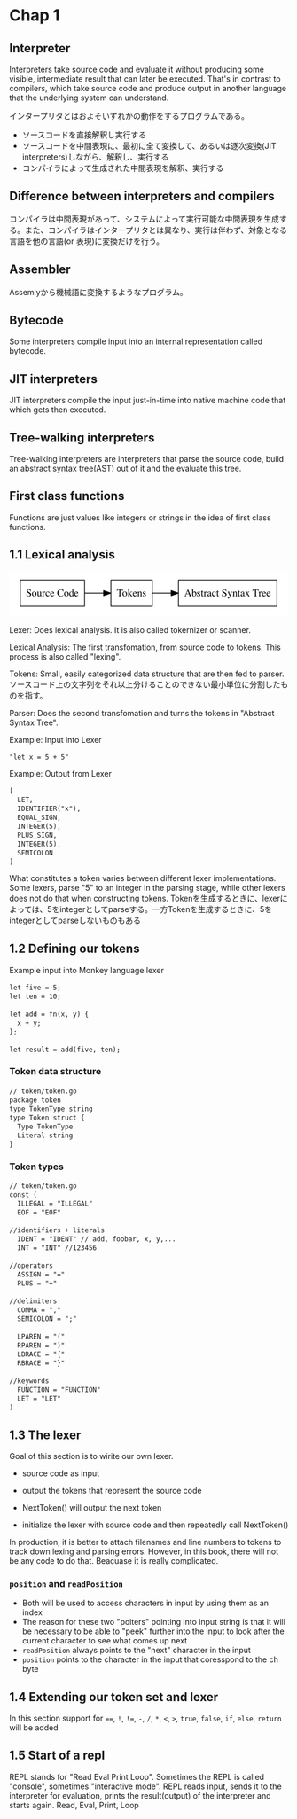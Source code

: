 # Chap 1
## Interpreter
Interpreters take source code and evaluate it without producing some visible, intermediate result that can later be executed. That's in contrast to compilers, which take source code and produce output in another language that the underlying system can understand.

インタープリタとはおよそいずれかの動作をするプログラムである。

- ソースコードを直接解釈し実行する
- ソースコードを中間表現に、最初に全て変換して、あるいは逐次変換(JIT interpreters)しながら、解釈し、実行する
- コンパイラによって生成された中間表現を解釈、実行する

## Difference between interpreters and compilers
コンパイラは中間表現があって、システムによって実行可能な中間表現を生成する。また、コンパイラはインタープリタとは異なり、実行は伴わず、対象となる言語を他の言語(or 表現)に変換だけを行う。

## Assembler
Assemlyから機械語に変換するようなプログラム。

## Bytecode
Some interpreters compile input into an internal representation called bytecode.

## JIT interpreters
JIT interpreters compile the input just-in-time into native machine code that which gets then executed.

## Tree-walking interpreters
Tree-walking interpreters are interpreters that parse the source code, build an abstract syntax tree(AST) out of it and the evaluate this tree.

## First class functions
Functions are just values like integers or strings in the idea of first class functions.

## 1.1 Lexical analysis
<img src="./images/1.png">

Lexer: Does lexical analysis. It is also called tokernizer or scanner.

Lexical Analysis: The first transfomation, from source code to tokens. This process is also called "lexing".

Tokens: Small, easily categorized data structure that are then fed to parser. ソースコード上の文字列をそれ以上分けることのできない最小単位に分割したものを指す。

Parser: Does the second transfomation and turns the tokens in "Abstract Syntax Tree".

Example: Input into Lexer

```
"let x = 5 + 5"
```

Example: Output from Lexer

```
[
  LET,
  IDENTIFIER("x"),
  EQUAL_SIGN,
  INTEGER(5),
  PLUS_SIGN,
  INTEGER(5),
  SEMICOLON
]
```

What constitutes  a token varies between different lexer implementations. Some lexers, parse "5" to an integer in the parsing stage, while other lexers does not do that when constructing tokens. Tokenを生成するときに、lexerによっては、5をintegerとしてparseする。一方Tokenを生成するときに、5をintegerとしてparseしないものもある

## 1.2 Defining our tokens
Example input into Monkey language lexer

```
let five = 5;
let ten = 10;

let add = fn(x, y) {
  x + y;
};

let result = add(five, ten);
```

### Token data structure

```
// token/token.go
package token
type TokenType string
type Token struct {
  Type TokenType
  Literal string
}
```

### Token types

```
// token/token.go
const (
  ILLEGAL = "ILLEGAL"
  EOF = "EOF"

//identifiers + literals
  IDENT = "IDENT" // add, foobar, x, y,...
  INT = "INT" //123456

//operators
  ASSIGN = "="
  PLUS = "+"

//delimiters
  COMMA = ","
  SEMICOLON = ";"

  LPAREN = "("
  RPAREN = ")"
  LBRACE = "{"
  RBRACE = "}"

//keywords
  FUNCTION = "FUNCTION"
  LET = "LET"
)
```

## 1.3 The lexer
Goal of this section is to wirite our own lexer.

- source code as input
- output the tokens that represent the source code

- NextToken() will output the next token
- initialize the lexer with source code and then repeatedly call NextToken()

In production, it is better to attach filenames and line numbers to tokens to track down lexing and parsing errors. However, in this book, there will not be any code to do that. Beacuase it is really complicated.

### `position` and `readPosition`
- Both will be used to access characters in input by using them as an index
- The reason for these two "poiters" pointing into input string is that it will be necessary to be able to "peek" further into the input to look after the current character to see what comes up next
- `readPosition` always points to the "next" character in the input
- `position` points to the character in the input that coresspond to the ch byte

## 1.4 Extending our token set and lexer
In this section support for `==`, `!`, `!=`, `-`, `/`, `*`, `<`, `>`, `true`, `false`, `if`, `else`, `return` will be added

## 1.5 Start of a repl
REPL stands for "Read Eval Print Loop". Sometimes the REPL is called "console", sometimes "interactive mode". REPL reads input, sends it to the interpreter for evaluation, prints the result(output) of the interpreter and starts again. Read, Eval, Print, Loop
